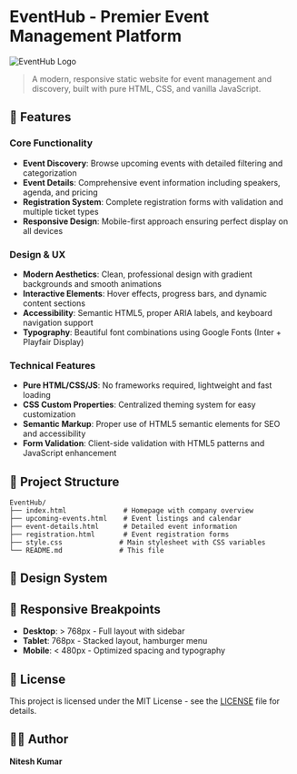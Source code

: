 
# EventHub - Premier Event Management Platform

![EventHub Logo](https://img.shields.io/badge/EventHub-Premier%20Events-2563eb?style=for-the-badge)

> A modern, responsive static website for event management and discovery, built with pure HTML, CSS, and vanilla JavaScript.


## 🚀 Features

### Core Functionality
- **Event Discovery**: Browse upcoming events with detailed filtering and categorization
- **Event Details**: Comprehensive event information including speakers, agenda, and pricing
- **Registration System**: Complete registration forms with validation and multiple ticket types
- **Responsive Design**: Mobile-first approach ensuring perfect display on all devices

### Design & UX
- **Modern Aesthetics**: Clean, professional design with gradient backgrounds and smooth animations
- **Interactive Elements**: Hover effects, progress bars, and dynamic content sections
- **Accessibility**: Semantic HTML5, proper ARIA labels, and keyboard navigation support
- **Typography**: Beautiful font combinations using Google Fonts (Inter + Playfair Display)

### Technical Features
- **Pure HTML/CSS/JS**: No frameworks required, lightweight and fast loading
- **CSS Custom Properties**: Centralized theming system for easy customization
- **Semantic Markup**: Proper use of HTML5 semantic elements for SEO and accessibility
- **Form Validation**: Client-side validation with HTML5 patterns and JavaScript enhancement

## 📁 Project Structure

```
EventHub/
├── index.html              # Homepage with company overview
├── upcoming-events.html    # Event listings and calendar
├── event-details.html      # Detailed event information
├── registration.html       # Event registration forms
├── style.css              # Main stylesheet with CSS variables
└── README.md              # This file
```

## 🎨 Design System


## 📱 Responsive Breakpoints

- **Desktop**: > 768px - Full layout with sidebar
- **Tablet**: 768px - Stacked layout, hamburger menu
- **Mobile**: < 480px - Optimized spacing and typography


## 📝 License

This project is licensed under the MIT License - see the [LICENSE](LICENSE) file for details.

## 👨‍💻 Author

**Nitesh Kumar**
